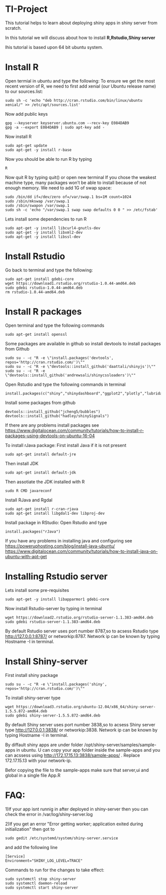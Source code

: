 # TI-Project

This tutorial helps to learn about deploying shiny apps in shiny server from scratch.

In this tutorial we will discuss about how to install **R,Rstudio,Shiny server**

Ihis tutorial is based upon 64 bit ubuntu system. 

# Install R
Open termial in ubuntu and type the following:
To ensure we get the most recent version of R, we need to first add xenial (our Ubuntu release name) to our sources.list:
```
sudo sh -c 'echo "deb http://cran.rstudio.com/bin/linux/ubuntu xenial/" >> /etc/apt/sources.list'
```
Now add public keys
```
gpg --keyserver keyserver.ubuntu.com --recv-key E084DAB9
gpg -a --export E084DAB9 | sudo apt-key add -
```
Now install R
```
sudo apt-get update
sudo apt-get -y install r-base
```
Now you should be able to run R by typing
```
R
```
Now quit R by typing quit() or open new terminal
If you chose the weakest machine type, many packages won’t be able to install because of not enough memory. We need to add 1G of swap space:
```
sudo /bin/dd if=/dev/zero of=/var/swap.1 bs=1M count=1024
sudo /sbin/mkswap /var/swap.1
sudo /sbin/swapon /var/swap.1
sudo sh -c 'echo "/var/swap.1 swap swap defaults 0 0 " >> /etc/fstab'
```
Lets install some dependencies to run R
```
sudo apt-get -y install libcurl4-gnutls-dev
sudo apt-get -y install libxml2-dev
sudo apt-get -y install libssl-dev
```
# Install Rstudio
Go back to terminal and type the following:
```
sudo apt-get install gdebi-core
wget https://download1.rstudio.org/rstudio-1.0.44-amd64.deb
sudo gdebi rstudio-1.0.44-amd64.deb
rm rstudio-1.0.44-amd64.deb
```
# Install R packages
Open terminal and type the following commands
```
sudo apt-get install openssl
```
Some packages are available in github so install devtools to install packages from Github
```
sudo su - -c "R -e \"install.packages('devtools', repos='http://cran.rstudio.com/')\""
sudo su - -c "R -e \"devtools::install_github('daattali/shinyjs')\""
sudo su - -c "R -e \"devtools::install_github('andrewsali/shinycssloaders')\""
```

Open Rstudio and type the following commands in terminal
```
install.packages(c("shiny","shinydashboard","ggplot2","plotly","lubridate","shinythemes","shinyjs","reshape","dplyr","tidyr","xts","pool","dplyr","shinyjs","xlsx","readxl","DT","pool","bubbles","shinySignals","plyr"))
```
Install some packages from github
```
devtools::install_github("jcheng5/bubbles")
devtools::install_github("hadley/shinySignals")
```
If there are any problems install packages see https://www.digitalocean.com/community/tutorials/how-to-install-r-packages-using-devtools-on-ubuntu-16-04

To install rJava package:
First install Java if it is not present
```
sudo apt-get install default-jre
```
Then install JDK
```
sudo apt-get install default-jdk
```
Then assotiate the JDK installed with R
```
sudo R CMD javareconf
```
Install RJava and Rgdal
```
sudo apt-get install r-cran-rjava
sudo apt-get install libgdal1-dev libproj-dev
```
Install package in RStudio: Open Rstudio and type
```
install.packages("rJava")
```
If you have any problems in installing java and configuring see
https://poweruphosting.com/blog/install-java-ubuntu/
https://www.digitalocean.com/community/tutorials/how-to-install-java-on-ubuntu-with-apt-get

# Installing Rstudio server
Lets install some pre-requisites
```
sudo apt-get -y install libapparmor1 gdebi-core
```
Now install Rstudio-server by typing in terminal
```
wget https://download2.rstudio.org/rstudio-server-1.1.383-amd64.deb
sudo gdebi rstudio-server-1.1.383-amd64.deb
```
By default Rstudio server uses port number 8787,so to acsess Rstudio type  http://127.0.0.1:8787/  or networkip:8787.
Network ip can be known by typing Hostname -I in terminal.
# Install Shiny-server
First install shiny package
```
sudo su - -c "R -e \"install.packages('shiny', repos='http://cran.rstudio.com/')\""
```
To install shiny-server type
```
wget https://download3.rstudio.org/ubuntu-12.04/x86_64/shiny-server-1.5.5.872-amd64.deb
sudo gdebi shiny-server-1.5.5.872-amd64.deb
```
By default Shiny server uses port number 3838,so to acsess Shiny server type  http://127.0.0.1:3838/  or networkip:3838.
Network ip can be known by typing Hostname -I in terminal.

By diffault shiny apps are under folder /opt/shiny-server/samples/sample-apps in ubuntu. U can copy your app folder inside the sample-apps and you can acssess using http://172.17.15.13:3838/sample-apps/ . Replace 172.17.15.13 with your network-ip.

Befor copying the file to the sample-apps make sure that server,ui and global in a single file App.R

# FAQ:
1)If your app isnt runnig in after deployed in shiny-server then you can check the error in /var/log/shiny-server.log

2)If you get an error "Error getting worker; application exited during initialization" then got to
```
sudo gedit /etc/systemd/system/shiny-server.service
```
and add the following line 
```
[Service]
Environment="SHINY_LOG_LEVEL=TRACE"
```
Commands to run for the changes to take effect:
```
sudo systemctl stop shiny-server
sudo systemctl daemon-reload
sudo systemctl start shiny-server
```
